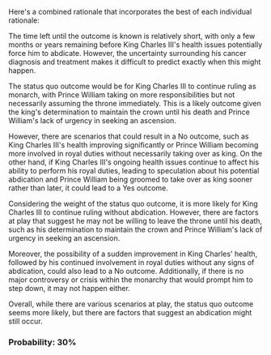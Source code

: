 Here's a combined rationale that incorporates the best of each individual rationale:

The time left until the outcome is known is relatively short, with only a few months or years remaining before King Charles III's health issues potentially force him to abdicate. However, the uncertainty surrounding his cancer diagnosis and treatment makes it difficult to predict exactly when this might happen.

The status quo outcome would be for King Charles III to continue ruling as monarch, with Prince William taking on more responsibilities but not necessarily assuming the throne immediately. This is a likely outcome given the king's determination to maintain the crown until his death and Prince William's lack of urgency in seeking an ascension.

However, there are scenarios that could result in a No outcome, such as King Charles III's health improving significantly or Prince William becoming more involved in royal duties without necessarily taking over as king. On the other hand, if King Charles III's ongoing health issues continue to affect his ability to perform his royal duties, leading to speculation about his potential abdication and Prince William being groomed to take over as king sooner rather than later, it could lead to a Yes outcome.

Considering the weight of the status quo outcome, it is more likely for King Charles III to continue ruling without abdication. However, there are factors at play that suggest he may not be willing to leave the throne until his death, such as his determination to maintain the crown and Prince William's lack of urgency in seeking an ascension.

Moreover, the possibility of a sudden improvement in King Charles' health, followed by his continued involvement in royal duties without any signs of abdication, could also lead to a No outcome. Additionally, if there is no major controversy or crisis within the monarchy that would prompt him to step down, it may not happen either.

Overall, while there are various scenarios at play, the status quo outcome seems more likely, but there are factors that suggest an abdication might still occur.

### Probability: 30%